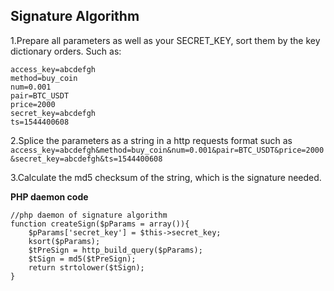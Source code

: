 ## Signature Algorithm

1.Prepare all parameters as well as your SECRET_KEY, sort them by the key dictionary orders. Such as:
 
```
access_key=abcdefgh
method=buy_coin
num=0.001
pair=BTC_USDT
price=2000
secret_key=abcdefgh
ts=1544400608
```

2.Splice the parameters as a string in a http requests format such as `access_key=abcdefgh&method=buy_coin&num=0.001&pair=BTC_USDT&price=2000&secret_key=abcdefgh&ts=1544400608` 

3.Calculate the md5 checksum of the string, which is the signature needed.

**PHP daemon code**
```
//php daemon of signature algorithm
function createSign($pParams = array()){
	$pParams['secret_key'] = $this->secret_key; 
	ksort($pParams); 
	$tPreSign = http_build_query($pParams);
	$tSign = md5($tPreSign);
	return strtolower($tSign);
}
```
